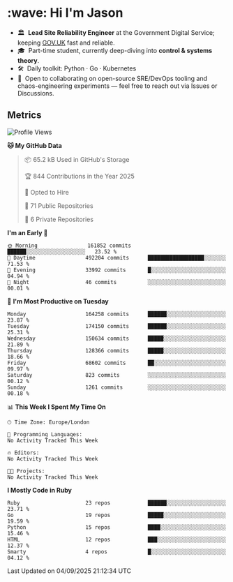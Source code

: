 <h1 align="left" id="jason-title">:wave: Hi I'm Jason</h1>

- 🏛️ &nbsp;**Lead Site Reliability Engineer** at the Government Digital Service; keeping [GOV.UK](https://www.gov.uk/) fast and reliable.
- 🎓 &nbsp;Part-time student, currently deep-diving into **control & systems theory**.  
- 🛠️ &nbsp;Daily toolkit: Python · Go · Kubernetes  
- 🤝 &nbsp;Open to collaborating on open-source SRE/DevOps tooling and chaos-engineering experiments — feel free to reach out via Issues or Discussions.


<h2>Metrics</h2>

<!--START_SECTION:waka-->
![Profile Views](http://img.shields.io/badge/Profile%20Views-0-blue)

**🐱 My GitHub Data** 

> 📦 65.2 kB Used in GitHub's Storage 
 > 
> 🏆 844 Contributions in the Year 2025
 > 
> 💼 Opted to Hire
 > 
> 📜 71 Public Repositories 
 > 
> 🔑 6 Private Repositories 
 > 
**I'm an Early 🐤** 

```text
🌞 Morning                161852 commits      ██████░░░░░░░░░░░░░░░░░░░   23.52 % 
🌆 Daytime                492204 commits      ██████████████████░░░░░░░   71.53 % 
🌃 Evening                33992 commits       █░░░░░░░░░░░░░░░░░░░░░░░░   04.94 % 
🌙 Night                  46 commits          ░░░░░░░░░░░░░░░░░░░░░░░░░   00.01 % 
```
📅 **I'm Most Productive on Tuesday** 

```text
Monday                   164258 commits      ██████░░░░░░░░░░░░░░░░░░░   23.87 % 
Tuesday                  174150 commits      ██████░░░░░░░░░░░░░░░░░░░   25.31 % 
Wednesday                150634 commits      █████░░░░░░░░░░░░░░░░░░░░   21.89 % 
Thursday                 128366 commits      █████░░░░░░░░░░░░░░░░░░░░   18.66 % 
Friday                   68602 commits       ██░░░░░░░░░░░░░░░░░░░░░░░   09.97 % 
Saturday                 823 commits         ░░░░░░░░░░░░░░░░░░░░░░░░░   00.12 % 
Sunday                   1261 commits        ░░░░░░░░░░░░░░░░░░░░░░░░░   00.18 % 
```


📊 **This Week I Spent My Time On** 

```text
🕑︎ Time Zone: Europe/London

💬 Programming Languages: 
No Activity Tracked This Week

🔥 Editors: 
No Activity Tracked This Week

🐱‍💻 Projects: 
No Activity Tracked This Week
```

**I Mostly Code in Ruby** 

```text
Ruby                     23 repos            ██████░░░░░░░░░░░░░░░░░░░   23.71 % 
Go                       19 repos            █████░░░░░░░░░░░░░░░░░░░░   19.59 % 
Python                   15 repos            ████░░░░░░░░░░░░░░░░░░░░░   15.46 % 
HTML                     12 repos            ███░░░░░░░░░░░░░░░░░░░░░░   12.37 % 
Smarty                   4 repos             █░░░░░░░░░░░░░░░░░░░░░░░░   04.12 % 
```




 Last Updated on 04/09/2025 21:12:34 UTC
<!--END_SECTION:waka-->

<!-- links -->

[issues page]: https://github.com/jasonBirchall/jasonBirchall/issues "jasonBirchall/issues"
